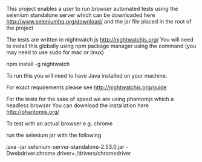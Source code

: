 This project enables a user to run browser automated tests using the selenium
standalone server which can be downloaded here
http://www.seleniumhq.org/download/
and the jar file placed in the root of the project

The tests are written in nightwatch js
http://nightwatchjs.org/
You will need to install this globally using npm package manager using the
command (you may need to use sudo for mac or linux)

npm install -g nightwatch


To run this you will need to have Java installed on your machine.

For exact requirements please see
http://nightwatchjs.org/guide


For the tests for the sake of speed we are using phantomjs which a headless browser
You can download the installation here http://phantomjs.org/

To test with an actual browser e.g. chrome

run the selenium jar with the following 

java -jar selenium-server-standalone-2.53.0.jar -Dwebdriver.chrome.driver=./drivers/chromedriver
